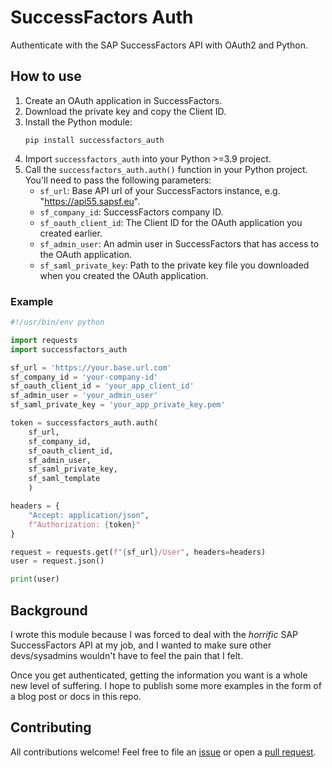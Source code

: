 # SuccessFactors Auth
Authenticate with the SAP SuccessFactors API with OAuth2 and Python.

## How to use

1. Create an OAuth application in SuccessFactors.
2. Download the private key and copy the Client ID.
3. Install the Python module:
   ``` shell
   pip install successfactors_auth
   ```
4. Import `successfactors_auth` into your Python >=3.9 project.
5. Call the `successfactors_auth.auth()` function in your Python project. You'll need to pass the following parameters:
    - `sf_url`: Base API url of your SuccessFactors instance, e.g. "https://api55.sapsf.eu".
    - `sf_company_id`: SuccessFactors company ID.
    - `sf_oauth_client_id`: The Client ID for the OAuth application you created earlier.
    - `sf_admin_user`: An admin user in SuccessFactors that has access to the OAuth application.
    - `sf_saml_private_key`: Path to the private key file you downloaded when you created the OAuth application.

### Example

``` python
#!/usr/bin/env python

import requests
import successfactors_auth

sf_url = 'https://your.base.url.com'
sf_company_id = 'your-company-id'
sf_oauth_client_id = 'your_app_client_id'
sf_admin_user = 'your_admin_user'
sf_saml_private_key = 'your_app_private_key.pem'

token = successfactors_auth.auth(
    sf_url,
    sf_company_id,
    sf_oauth_client_id,
    sf_admin_user,
    sf_saml_private_key,
    sf_saml_template
    )

headers = {
    "Accept: application/json",
    f"Authorization: {token}"
}

request = requests.get(f"{sf_url}/User", headers=headers)
user = request.json()

print(user)
```

## Background

I wrote this module because I was forced to deal with the *horrific* SAP SuccessFactors API at my job, and I wanted to make sure other devs/sysadmins wouldn't have to feel the pain that I felt.  

Once you get authenticated, getting the information you want is a whole new level of suffering. I hope to publish some more examples in the form of a blog post or docs in this repo.

## Contributing

All contributions welcome! Feel free to file an [issue](https://github.com/skoobasteeve/successfactors_auth/issues) or open a [pull request](https://github.com/skoobasteeve/successfactors_auth/pulls).